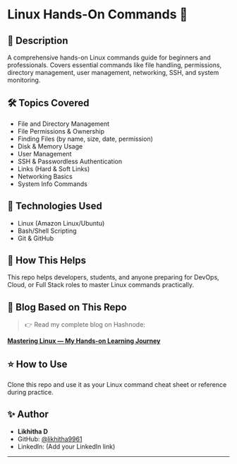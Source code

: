 # Linux Hands-On Commands 🚀

## 📜 Description
A comprehensive hands-on Linux commands guide for beginners and professionals. Covers essential commands like file handling, permissions, directory management, user management, networking, SSH, and system monitoring.

## 🛠️ Topics Covered
- File and Directory Management
- File Permissions & Ownership
- Finding Files (by name, size, date, permission)
- Disk & Memory Usage
- User Management
- SSH & Passwordless Authentication
- Links (Hard & Soft Links)
- Networking Basics
- System Info Commands

## 🚀 Technologies Used
- Linux (Amazon Linux/Ubuntu)
- Bash/Shell Scripting
- Git & GitHub

## 🔗 How This Helps
This repo helps developers, students, and anyone preparing for DevOps, Cloud, or Full Stack roles to master Linux commands practically.

## 🔗 **Blog Based on This Repo**

> 👉 Read my complete blog on Hashnode:  

**[Mastering Linux — My Hands-on Learning Journey](https://master-linux-with-hands-on-commands.hashnode.dev/mastering-linux-my-hands-on-learning-journey)**

## ⭐ How to Use
Clone this repo and use it as your Linux command cheat sheet or reference during practice.

## ✨ Author
- **Likhitha D**
- GitHub: [@likhitha9961](https://github.com/likhitha9961)
- LinkedIn: (Add your LinkedIn link)

---
